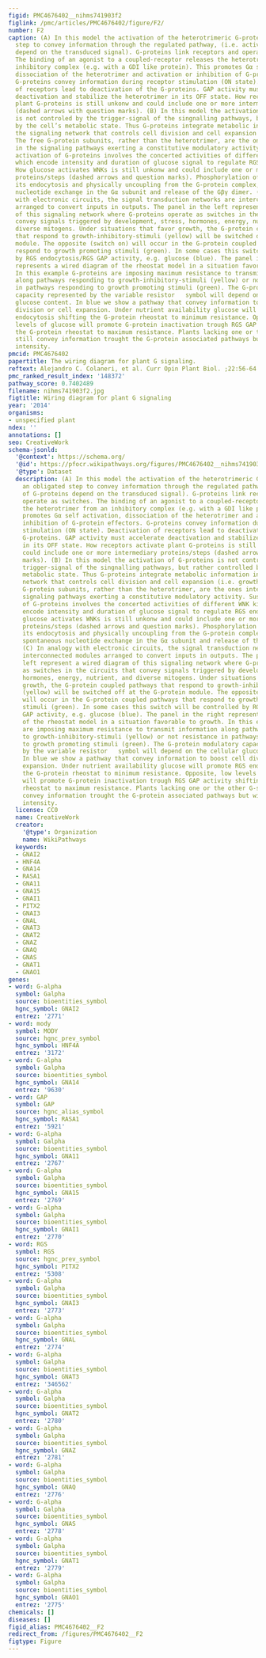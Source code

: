 ```yaml
---
figid: PMC4676402__nihms741903f2
figlink: /pmc/articles/PMC4676402/figure/F2/
number: F2
caption: (A) In this model the activation of the heterotrimeric G-protein is an obligated
  step to convey information through the regulated pathway, (i.e. activation of G-proteins
  depend on the transduced signal). G-proteins link receptors and operate as switches.
  The binding of an agonist to a coupled-receptor releases the heterotrimer from an
  inhibitory complex (e.g. with a GDI like protein). This promotes Gα self activation,
  dissociation of the heterotrimer and activation or inhibition of G-protein effectors.
  G-proteins convey information during receptor stimulation (ON state). Deactivation
  of receptors lead to deactivation of the G-proteins. GAP activity must accelerate
  deactivation and stabilize the heterotrimer in its OFF state. How receptors activate
  plant G-proteins is still unkonw and could include one or more intermediary proteins/steps
  (dashed arrows with question marks). (B) In this model the activation of G-proteins
  is not controled by the trigger-signal of the singnalling pathways, but rather controlled
  by the cell’s metabolic state. Thus G-proteins integrate metabolic information in
  the signaling network that controls cell division and cell expansion (i.e. growth).
  The free G-protein subunits, rather than the heterotrimer, are the ones integrated
  in the signaling pathways exerting a constitutive modulatory activity. Sustained
  activation of G-proteins involves the concerted activities of different WNK kinases,
  which encode intensity and duration of glucose signal to regulate RGS endocytosis.
  How glucose activates WNKs is still unkonw and could include one or more intermediary
  proteins/steps (dashed arrows and question marks). Phosphorylation of RGS promotes
  its endocytosis and physically uncoupling from the G-protein complex, allowing spontaneous
  nucleotide exchange in the Gα subunit and release of the Gβγ dimer. (C) In analogy
  with electronic circuits, the signal transduction networks are interconnected modules
  arranged to convert inputs in outputs. The panel in the left represent a wired diagram
  of this signaling network where G-proteins operate as switches in the circuits that
  convey signals triggered by development, stress, hormones, energy, nutrient, and
  diverse mitogens. Under situations that favor growth, the G-protein coupled pathways
  that respond to growth-inhibitory-stimuli (yellow) will be switched off at the G-protein
  module. The opposite (switch on) will occur in the G-protein coupled pathways that
  respond to growth promoting stimuli (green). In some cases this switch will be controlled
  by RGS endocytosis/RGS GAP activity, e.g. glucose (blue). The panel in the right
  represents a wired diagram of the rheostat model in a situation favorable to growth.
  In this example G-proteins are imposing maximum resistance to transmit information
  along pathways responding to growth-inhibitory-stimuli (yellow) or not resistance
  in pathways responding to growth promoting stimuli (green). The G-protein modulatory
  capacity represented by the variable resistor   symbol will depend on the cellular
  glucose content. In blue we show a pathway that convey information to boost cell
  division or cell expansion. Under nutrient availability glucose will promote RGS
  endocytosis shifting the G-protein rheostat to minimum resistance. Opposite, low
  levels of glucose will promote G-protein inactivation trough RGS GAP activity shifting
  the G-protein rheostat to maximum resistance. Plants lacking one or the other G-subunit
  still convey information trought the G-protein associated pathways but with modified
  intensity.
pmcid: PMC4676402
papertitle: The wiring diagram for plant G signaling.
reftext: Alejandro C. Colaneri, et al. Curr Opin Plant Biol. ;22:56-64.
pmc_ranked_result_index: '148372'
pathway_score: 0.7402489
filename: nihms741903f2.jpg
figtitle: Wiring diagram for plant G signaling
year: '2014'
organisms:
- unspecified plant
ndex: ''
annotations: []
seo: CreativeWork
schema-jsonld:
  '@context': https://schema.org/
  '@id': https://pfocr.wikipathways.org/figures/PMC4676402__nihms741903f2.html
  '@type': Dataset
  description: (A) In this model the activation of the heterotrimeric G-protein is
    an obligated step to convey information through the regulated pathway, (i.e. activation
    of G-proteins depend on the transduced signal). G-proteins link receptors and
    operate as switches. The binding of an agonist to a coupled-receptor releases
    the heterotrimer from an inhibitory complex (e.g. with a GDI like protein). This
    promotes Gα self activation, dissociation of the heterotrimer and activation or
    inhibition of G-protein effectors. G-proteins convey information during receptor
    stimulation (ON state). Deactivation of receptors lead to deactivation of the
    G-proteins. GAP activity must accelerate deactivation and stabilize the heterotrimer
    in its OFF state. How receptors activate plant G-proteins is still unkonw and
    could include one or more intermediary proteins/steps (dashed arrows with question
    marks). (B) In this model the activation of G-proteins is not controled by the
    trigger-signal of the singnalling pathways, but rather controlled by the cell’s
    metabolic state. Thus G-proteins integrate metabolic information in the signaling
    network that controls cell division and cell expansion (i.e. growth). The free
    G-protein subunits, rather than the heterotrimer, are the ones integrated in the
    signaling pathways exerting a constitutive modulatory activity. Sustained activation
    of G-proteins involves the concerted activities of different WNK kinases, which
    encode intensity and duration of glucose signal to regulate RGS endocytosis. How
    glucose activates WNKs is still unkonw and could include one or more intermediary
    proteins/steps (dashed arrows and question marks). Phosphorylation of RGS promotes
    its endocytosis and physically uncoupling from the G-protein complex, allowing
    spontaneous nucleotide exchange in the Gα subunit and release of the Gβγ dimer.
    (C) In analogy with electronic circuits, the signal transduction networks are
    interconnected modules arranged to convert inputs in outputs. The panel in the
    left represent a wired diagram of this signaling network where G-proteins operate
    as switches in the circuits that convey signals triggered by development, stress,
    hormones, energy, nutrient, and diverse mitogens. Under situations that favor
    growth, the G-protein coupled pathways that respond to growth-inhibitory-stimuli
    (yellow) will be switched off at the G-protein module. The opposite (switch on)
    will occur in the G-protein coupled pathways that respond to growth promoting
    stimuli (green). In some cases this switch will be controlled by RGS endocytosis/RGS
    GAP activity, e.g. glucose (blue). The panel in the right represents a wired diagram
    of the rheostat model in a situation favorable to growth. In this example G-proteins
    are imposing maximum resistance to transmit information along pathways responding
    to growth-inhibitory-stimuli (yellow) or not resistance in pathways responding
    to growth promoting stimuli (green). The G-protein modulatory capacity represented
    by the variable resistor   symbol will depend on the cellular glucose content.
    In blue we show a pathway that convey information to boost cell division or cell
    expansion. Under nutrient availability glucose will promote RGS endocytosis shifting
    the G-protein rheostat to minimum resistance. Opposite, low levels of glucose
    will promote G-protein inactivation trough RGS GAP activity shifting the G-protein
    rheostat to maximum resistance. Plants lacking one or the other G-subunit still
    convey information trought the G-protein associated pathways but with modified
    intensity.
  license: CC0
  name: CreativeWork
  creator:
    '@type': Organization
    name: WikiPathways
  keywords:
  - GNAI2
  - HNF4A
  - GNA14
  - RASA1
  - GNA11
  - GNA15
  - GNAI1
  - PITX2
  - GNAI3
  - GNAL
  - GNAT3
  - GNAT2
  - GNAZ
  - GNAQ
  - GNAS
  - GNAT1
  - GNAO1
genes:
- word: G-alpha
  symbol: Galpha
  source: bioentities_symbol
  hgnc_symbol: GNAI2
  entrez: '2771'
- word: mody
  symbol: MODY
  source: hgnc_prev_symbol
  hgnc_symbol: HNF4A
  entrez: '3172'
- word: G-alpha
  symbol: Galpha
  source: bioentities_symbol
  hgnc_symbol: GNA14
  entrez: '9630'
- word: GAP
  symbol: GAP
  source: hgnc_alias_symbol
  hgnc_symbol: RASA1
  entrez: '5921'
- word: G-alpha
  symbol: Galpha
  source: bioentities_symbol
  hgnc_symbol: GNA11
  entrez: '2767'
- word: G-alpha
  symbol: Galpha
  source: bioentities_symbol
  hgnc_symbol: GNA15
  entrez: '2769'
- word: G-alpha
  symbol: Galpha
  source: bioentities_symbol
  hgnc_symbol: GNAI1
  entrez: '2770'
- word: RGS
  symbol: RGS
  source: hgnc_prev_symbol
  hgnc_symbol: PITX2
  entrez: '5308'
- word: G-alpha
  symbol: Galpha
  source: bioentities_symbol
  hgnc_symbol: GNAI3
  entrez: '2773'
- word: G-alpha
  symbol: Galpha
  source: bioentities_symbol
  hgnc_symbol: GNAL
  entrez: '2774'
- word: G-alpha
  symbol: Galpha
  source: bioentities_symbol
  hgnc_symbol: GNAT3
  entrez: '346562'
- word: G-alpha
  symbol: Galpha
  source: bioentities_symbol
  hgnc_symbol: GNAT2
  entrez: '2780'
- word: G-alpha
  symbol: Galpha
  source: bioentities_symbol
  hgnc_symbol: GNAZ
  entrez: '2781'
- word: G-alpha
  symbol: Galpha
  source: bioentities_symbol
  hgnc_symbol: GNAQ
  entrez: '2776'
- word: G-alpha
  symbol: Galpha
  source: bioentities_symbol
  hgnc_symbol: GNAS
  entrez: '2778'
- word: G-alpha
  symbol: Galpha
  source: bioentities_symbol
  hgnc_symbol: GNAT1
  entrez: '2779'
- word: G-alpha
  symbol: Galpha
  source: bioentities_symbol
  hgnc_symbol: GNAO1
  entrez: '2775'
chemicals: []
diseases: []
figid_alias: PMC4676402__F2
redirect_from: /figures/PMC4676402__F2
figtype: Figure
---
```

